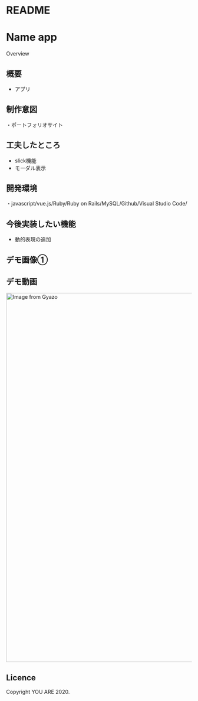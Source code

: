 # README

Name
app
====

Overview


## 概要
<ul>
  <li>アプリ</li>
</ul>

## 制作意図
・ポートフォリオサイト


## 工夫したところ
<ul>
  <li>slick機能</li>
  <li>モーダル表示</li>
</ul>

## 開発環境
・javascript/vue.js/Ruby/Ruby on Rails/MySQL/Github/Visual Studio Code/

## 今後実装したい機能
<ul>
  <li>動的表現の追加</li>
</ul>


## デモ画像①


## デモ動画
<a href="https://gyazo.com/cb684c1349a7ff7ed5a698a57dfc1a2f"><img src="https://i.gyazo.com/cb684c1349a7ff7ed5a698a57dfc1a2f.gif" alt="Image from Gyazo" width="1000"/></a>


## Licence
Copyright YOU ARE 2020.
